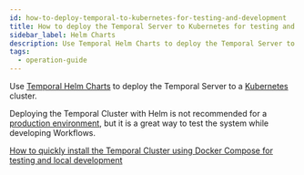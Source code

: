 ```yaml
---
id: how-to-deploy-temporal-to-kubernetes-for-testing-and-development
title: How to deploy the Temporal Server to Kubernetes for testing and development
sidebar_label: Helm Charts
description: Use Temporal Helm Charts to deploy the Temporal Server to a Kubernetes cluster.
tags:
  - operation-guide
---
```


Use [Temporal Helm Charts](https://github.com/temporalio/helm-charts) to deploy the Temporal Server to a [Kubernetes](https://kubernetes.io/) cluster.

Deploying the Temporal Cluster with Helm is not recommended for a [production environment](/docs/server/production-deployment), but it is a great way to test the system while developing Workflows.

[How to quickly install the Temporal Cluster using Docker Compose for testing and local development](/docs/cluster/how-to-quickly-install-the-temporal-cluster-using-docker-compose)
